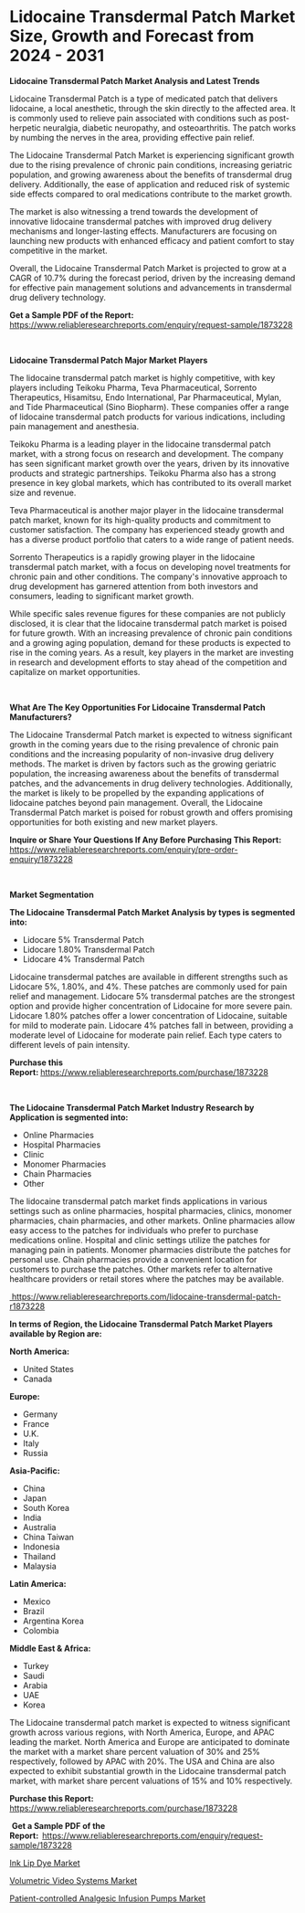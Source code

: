 <p><h1>Lidocaine Transdermal Patch Market Size, Growth and Forecast from 2024 - 2031</h1></p><p><strong>Lidocaine Transdermal Patch Market Analysis and Latest Trends</strong></p>
<p><p>Lidocaine Transdermal Patch is a type of medicated patch that delivers lidocaine, a local anesthetic, through the skin directly to the affected area. It is commonly used to relieve pain associated with conditions such as post-herpetic neuralgia, diabetic neuropathy, and osteoarthritis. The patch works by numbing the nerves in the area, providing effective pain relief.</p><p>The Lidocaine Transdermal Patch Market is experiencing significant growth due to the rising prevalence of chronic pain conditions, increasing geriatric population, and growing awareness about the benefits of transdermal drug delivery. Additionally, the ease of application and reduced risk of systemic side effects compared to oral medications contribute to the market growth.</p><p>The market is also witnessing a trend towards the development of innovative lidocaine transdermal patches with improved drug delivery mechanisms and longer-lasting effects. Manufacturers are focusing on launching new products with enhanced efficacy and patient comfort to stay competitive in the market.</p><p>Overall, the Lidocaine Transdermal Patch Market is projected to grow at a CAGR of 10.7% during the forecast period, driven by the increasing demand for effective pain management solutions and advancements in transdermal drug delivery technology.</p></p>
<p><strong>Get a Sample PDF of the Report:&nbsp;</strong> <a href="https://www.reliableresearchreports.com/enquiry/request-sample/1873228">https://www.reliableresearchreports.com/enquiry/request-sample/1873228</a></p>
<p>&nbsp;</p>
<p><strong>Lidocaine Transdermal Patch Major Market Players</strong></p>
<p><p>The lidocaine transdermal patch market is highly competitive, with key players including Teikoku Pharma, Teva Pharmaceutical, Sorrento Therapeutics, Hisamitsu, Endo International, Par Pharmaceutical, Mylan, and Tide Pharmaceutical (Sino Biopharm). These companies offer a range of lidocaine transdermal patch products for various indications, including pain management and anesthesia.</p><p>Teikoku Pharma is a leading player in the lidocaine transdermal patch market, with a strong focus on research and development. The company has seen significant market growth over the years, driven by its innovative products and strategic partnerships. Teikoku Pharma also has a strong presence in key global markets, which has contributed to its overall market size and revenue.</p><p>Teva Pharmaceutical is another major player in the lidocaine transdermal patch market, known for its high-quality products and commitment to customer satisfaction. The company has experienced steady growth and has a diverse product portfolio that caters to a wide range of patient needs.</p><p>Sorrento Therapeutics is a rapidly growing player in the lidocaine transdermal patch market, with a focus on developing novel treatments for chronic pain and other conditions. The company's innovative approach to drug development has garnered attention from both investors and consumers, leading to significant market growth.</p><p>While specific sales revenue figures for these companies are not publicly disclosed, it is clear that the lidocaine transdermal patch market is poised for future growth. With an increasing prevalence of chronic pain conditions and a growing aging population, demand for these products is expected to rise in the coming years. As a result, key players in the market are investing in research and development efforts to stay ahead of the competition and capitalize on market opportunities.</p></p>
<p>&nbsp;</p>
<p><strong>What Are The Key Opportunities For Lidocaine Transdermal Patch Manufacturers?</strong></p>
<p><p>The Lidocaine Transdermal Patch market is expected to witness significant growth in the coming years due to the rising prevalence of chronic pain conditions and the increasing popularity of non-invasive drug delivery methods. The market is driven by factors such as the growing geriatric population, the increasing awareness about the benefits of transdermal patches, and the advancements in drug delivery technologies. Additionally, the market is likely to be propelled by the expanding applications of lidocaine patches beyond pain management. Overall, the Lidocaine Transdermal Patch market is poised for robust growth and offers promising opportunities for both existing and new market players.</p></p>
<p><strong>Inquire or Share Your Questions If Any Before Purchasing This Report:</strong> <a href="https://www.reliableresearchreports.com/enquiry/pre-order-enquiry/1873228">https://www.reliableresearchreports.com/enquiry/pre-order-enquiry/1873228</a></p>
<p>&nbsp;</p>
<p><strong>Market Segmentation</strong></p>
<p><strong>The Lidocaine Transdermal Patch Market Analysis by types is segmented into:</strong></p>
<p><ul><li>Lidocare 5% Transdermal Patch</li><li>Lidocare 1.80% Transdermal Patch</li><li>Lidocare 4% Transdermal Patch</li></ul></p>
<p><p>Lidocaine transdermal patches are available in different strengths such as Lidocare 5%, 1.80%, and 4%. These patches are commonly used for pain relief and management. Lidocare 5% transdermal patches are the strongest option and provide higher concentration of Lidocaine for more severe pain. Lidocare 1.80% patches offer a lower concentration of Lidocaine, suitable for mild to moderate pain. Lidocare 4% patches fall in between, providing a moderate level of Lidocaine for moderate pain relief. Each type caters to different levels of pain intensity.</p></p>
<p><strong>Purchase this Report:&nbsp;</strong><a href="https://www.reliableresearchreports.com/purchase/1873228">https://www.reliableresearchreports.com/purchase/1873228</a></p>
<p>&nbsp;</p>
<p><strong>The Lidocaine Transdermal Patch Market Industry Research by Application is segmented into:</strong></p>
<p><ul><li>Online Pharmacies</li><li>Hospital Pharmacies</li><li>Clinic</li><li>Monomer Pharmacies</li><li>Chain Pharmacies</li><li>Other</li></ul></p>
<p><p>The lidocaine transdermal patch market finds applications in various settings such as online pharmacies, hospital pharmacies, clinics, monomer pharmacies, chain pharmacies, and other markets. Online pharmacies allow easy access to the patches for individuals who prefer to purchase medications online. Hospital and clinic settings utilize the patches for managing pain in patients. Monomer pharmacies distribute the patches for personal use. Chain pharmacies provide a convenient location for customers to purchase the patches. Other markets refer to alternative healthcare providers or retail stores where the patches may be available.</p></p>
<p><a href="https://www.reliableresearchreports.com/lidocaine-transdermal-patch-r1873228">&nbsp;https://www.reliableresearchreports.com/lidocaine-transdermal-patch-r1873228</a></p>
<p><strong>In terms of Region, the Lidocaine Transdermal Patch Market Players available by Region are:</strong></p>
<p>
    <p> <strong> North America: </strong>
        <ul>
            <li>United States</li>
            <li>Canada</li>
        </ul>
        </p> 
    <p> <strong> Europe: </strong>
        <ul>
            <li>Germany</li>
            <li>France</li>
            <li>U.K.</li>
            <li>Italy</li>
            <li>Russia</li>
        </ul>
        </p> 
    <p> <strong> Asia-Pacific: </strong>
        <ul>
            <li>China</li>
            <li>Japan</li>
            <li>South Korea</li>
            <li>India</li>
            <li>Australia</li>
            <li>China Taiwan</li>
            <li>Indonesia</li>
            <li>Thailand</li>
            <li>Malaysia</li>
        </ul>
        </p> 
    <p> <strong> Latin America: </strong>
        <ul>
            <li>Mexico</li>
            <li>Brazil</li>
            <li>Argentina Korea</li>
            <li>Colombia</li>
        </ul>
        </p> 
    <p> <strong> Middle East & Africa: </strong>
        <ul>
            <li>Turkey</li>
            <li>Saudi</li>
            <li>Arabia</li>
            <li>UAE</li>
            <li>Korea</li>
        </ul>
    </p>
    </p>
<p><p>The Lidocaine transdermal patch market is expected to witness significant growth across various regions, with North America, Europe, and APAC leading the market. North America and Europe are anticipated to dominate the market with a market share percent valuation of 30% and 25% respectively, followed by APAC with 20%. The USA and China are also expected to exhibit substantial growth in the Lidocaine transdermal patch market, with market share percent valuations of 15% and 10% respectively.</p></p>
<p><strong>Purchase this Report: </strong><a href="https://www.reliableresearchreports.com/purchase/1873228">https://www.reliableresearchreports.com/purchase/1873228</a></p>
<p>&nbsp;<strong>Get a Sample PDF of the Report:&nbsp;&nbsp;</strong><a href="https://www.reliableresearchreports.com/enquiry/request-sample/1873228">https://www.reliableresearchreports.com/enquiry/request-sample/1873228</a></p>
<p><strong></strong></p>
<p><p><a href="https://www.linkedin.com/pulse/ink-lip-dye-market-size-trends-complete-industry-overview-2024-lsjxe">Ink Lip Dye Market</a></p><p><a href="https://medium.com/@xiomarrjasd698/volumetric-video-systems-market-outlook-industry-overview-and-forecast-2024-to-2031-b3b6ecc86b8d">Volumetric Video Systems Market</a></p><p><a href="https://www.linkedin.com/pulse/patient-controlled-analgesic-infusion-pumps-market-size-trends-khb6c">Patient-controlled Analgesic Infusion Pumps Market</a></p></p>